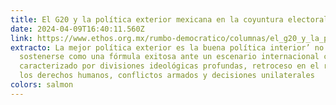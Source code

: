 ```yaml
---
title: El G20 y la política exterior mexicana en la coyuntura electoral
date: 2024-04-09T16:40:11.560Z
link: https://www.ethos.org.mx/rumbo-democratico/columnas/el_g20_y_la_politica_exterior_mexicana_en_la_coyuntura_electoral
extracto: La mejor política exterior es la buena política interior’ no parece
  sostenerse como una fórmula exitosa ante un escenario internacional convulso,
  caracterizado por divisiones ideológicas profundas, retroceso en el respeto a
  los derechos humanos, conflictos armados y decisiones unilaterales
colors: salmon
---
```

